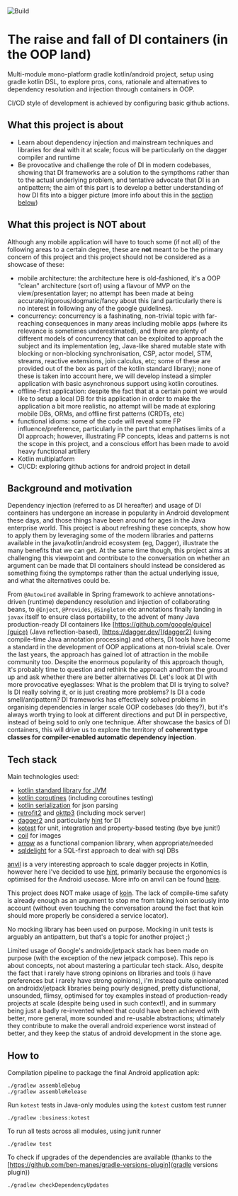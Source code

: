 ![Build](https://github.com/alessandrocandolini/di-alternatives/workflows/Build/badge.svg)


# The raise and fall of DI containers (in the OOP land)

Multi-module mono-platform gradle kotlin/android project, setup using gradle kotlin DSL, to explore pros, cons, rationale and alternatives to dependency resolution and injection through containers in OOP. 

CI/CD style of development is achieved by configuring basic github actions. 

## What this project is about

* Learn about dependency injection and mainstream techniques and libraries for deal with it at scale; focus will be particularly on the dagger compiler and runtime 
* Be provocative and challenge the role of DI in modern codebases, showing that DI frameworks are a solution to the sympthoms rather than to the actual underlying problem, and tentative advocate that DI is an antipattern; the aim of this part is to develop a better understanding of how DI fits into a bigger picture (more info about this in the [section below](https://github.com/alessandrocandolini/di-alternatives#background-and-motivation]))

## What this project is NOT about

Although any mobile application will have to touch some (if not all) of the following areas to a certain degree, these are **not** meant to be the primary concern of this project and this project should not be considered as a showcase of these: 

* mobile architecture: the architecture here is old-fashioned, it's a OOP "clean" architecture (sort of) using a flavour of MVP on the view/presentation layer; no attempt has been made at being accurate/rigorous/dogmatic/fancy about this (and particularly there is no interest in following any of the google guidelines). 
* concurrency: concurrency is a fashinating, non-trivial topic with far-reaching consequences in many areas including mobile apps (where its relevance is sometimes underestimated), and there are plenty of different models of concurrency that can be exploited to approach the subject and its implementation (eg, Java-like shared mutable state with blocking or non-blocking synchronisation, CSP, actor model, STM, streams, reactive extensions, join calculus, etc; some of these are provided out of the box as part of the kotlin standard library); none of these is taken into account here, we will develop instead a simpler application with basic asynchronous support using kotlin coroutines. 
* offline-first application: despite the fact that at a certain point we would like to setup a local DB for this application in order to make the application a bit more realistic, no attempt will be made at exploring mobile DBs, ORMs, and offline first patterns (CRDTs, etc) 
* functional idioms: some of the code will reveal some FP influence/preference, particularly in the part that emphatises limits of a DI approach; however, illustrating FP concepts, ideas and patterns is not the scope in this project, and a conscious effort has been made to avoid heavy functional artillery
* Kotlin multiplatform
* CI/CD: exploring github actions for android project in detail 

## Background and motivation

Dependency injection (referred to as DI hereafter) and usage of DI containers has undergone an increase in popularity in Android development these days, and those things have been around for ages in the Java enterprise world. This project is about refreshing these concepts, show how to apply them by leveraging some of the modern libraries and patterns available in the java/kotlin/android ecosystem (eg, Dagger), illustrate the many benefits that we can get. At the same time though, this project aims at challenging this viewpoint and contribute to the conversation on whether an argument can be made that DI containers should instead be considered as something fixing the symptomps rather than the actual underlying issue, and what the alternatives could be. 

From `@Autowired` available in Spring framework to achieve annotations-driven (runtime) dependency resolution and injection of collaborating beans, to `@Inject`, `@Provides`, `@Singleton` etc annotations finally landing in `javax` itself to ensure class portability, to the advent of many Java production-ready DI containers  like [https://github.com/google/guice](guice) (Java reflection-based), [https://dagger.dev/](dagger2) (using compile-time Java annotation processing) and others, DI tools have become a standard in the development of OOP applications at non-trivial scale. 
Over the last years, the approach has gained lot of attraction in the mobile community too. 
Despite the enormous popularity of this approach though, it's probably time to question and rethink the approach andfrom the ground up and ask whether there are better alternatives DI. 
Let's look at DI with more provocative eyeglasses: What is the problem that DI is trying to solve? Is DI really solving it, or is just creating more problems? Is DI a code smell/antipattern? 
DI frameworks has effectively solved problems in organising dependencies in larger scale OOP codebases (do they?), but it's always worth trying to look at different directions and put DI in perspective, instead of being sold to only one technique. After showcase the basics of DI containers, this will drive us to explore the territory of **coherent type classes for compiler-enabled automatic dependency injection**. 

## Tech stack 

Main technologies used: 
* [kotlin standard library for JVM](https://kotlinlang.org/api/latest/jvm/stdlib/) 
* [kotlin coroutines](https://github.com/Kotlin/kotlinx.coroutines) (including coroutines testing) 
* [kotlin serialization](https://github.com/Kotlin/kotlinx.serialization) for json parsing
* [retrofit2](https://square.github.io/retrofit/) and [okttp3](https://square.github.io/okhttp/) (including mock server) 
* [dagger2](https://dagger.dev/dev-guide/) and particularly [hint](https://dagger.dev/hilt/) for DI 
* [kotest](https://kotest.io/) for unit, integration and property-based testing (bye bye junit!)
* [coil](https://github.com/coil-kt/coil) for images
* [arrow](https://github.com/arrow-kt/arrow) as a functional companion library, when appropriate/needed
* [sqldelight](https://github.com/cashapp/sqldelight) for a SQL-first approach to deal with sql DBs

[anvil](https://github.com/square/anvil) is a very interesting approach to scale dagger projects in Kotlin, however here I've decided to use [hint](https://dagger.dev/hilt/), primarily because the ergonomics is optimised for the Android usecase. More info on anvil can be found [here](https://developer.squareup.com/blog/introducing-anvil/).

This project does NOT make usage of [koin](https://github.com/InsertKoinIO/koin). The lack of compile-time safety is already enough as an argument to stop me from taking koin seriously into account (without even touching the conversation around the fact that koin should more properly be considered a service locator). 

No mocking library has been used on purpose. Mocking in unit tests is arguably an antipattern, but that's a topic for another project ;) 

Limited usage of Google's androidx/jetpack stack has been made on purpose (with the exception of the new jetpack compose). This repo is about concepts, not about mastering a particular tech stack. Also, despite the fact that i rarely have strong opinions on libraries and tools (i have preferences but i rarely have strong opinions), i'm instead quite opinionated on androidx/jetpack libraries being pourly designed, pretty disfunctional, unsounded, flimsy, optimised for toy examples instead of production-ready projects at scale (despite being used in such context!), and in summary being just a badly re-invented wheel that could have been achieved with better, more general, more sounded and re-usable abstractions; ultimately they contribute to make the overall android experience worst instead of better, and they keep the status of android development in the stone age. 

## How to 

Compilation pipeline to package the final Android application apk:
```
./gradlew assembleDebug
./gradlew assembleRelease
```

Run `kotest` tests in Java-only modules using the `kotest` custom test runner 
```
./gradlew :business:kotest
```

To run all tests across all modules, using junit runner
```
./gradlew test
```

To check if upgrades of the dependencies are available (thanks to the [https://github.com/ben-manes/gradle-versions-plugin](gradle versions plugin)) 
```
./gradlew checkDependencyUpdates
```
